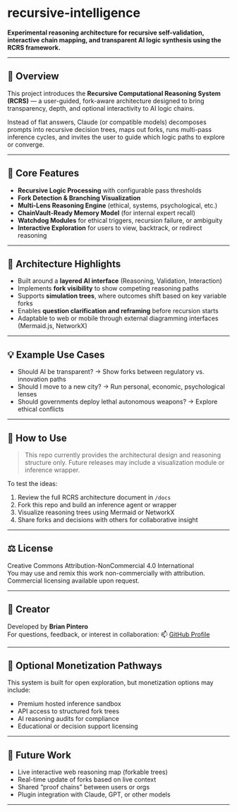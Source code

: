 # recursive-intelligence

**Experimental reasoning architecture for recursive self-validation, interactive chain mapping, and transparent AI logic synthesis using the RCRS framework.**

---

## 🧠 Overview

This project introduces the **Recursive Computational Reasoning System (RCRS)** — a user-guided, fork-aware architecture designed to bring transparency, depth, and optional interactivity to AI logic chains.

Instead of flat answers, Claude (or compatible models) decomposes prompts into recursive decision trees, maps out forks, runs multi-pass inference cycles, and invites the user to guide which logic paths to explore or converge.

---

## 🔁 Core Features

- **Recursive Logic Processing** with configurable pass thresholds
- **Fork Detection & Branching Visualization**
- **Multi-Lens Reasoning Engine** (ethical, systems, psychological, etc.)
- **ChainVault-Ready Memory Model** (for internal expert recall)
- **Watchdog Modules** for ethical triggers, recursion failure, or ambiguity
- **Interactive Exploration** for users to view, backtrack, or redirect reasoning

---

## 📐 Architecture Highlights

- Built around a **layered AI interface** (Reasoning, Validation, Interaction)
- Implements **fork visibility** to show competing reasoning paths
- Supports **simulation trees**, where outcomes shift based on key variable forks
- Enables **question clarification and reframing** before recursion starts
- Adaptable to web or mobile through external diagramming interfaces (Mermaid.js, NetworkX)

---

## 💡 Example Use Cases

- Should AI be transparent? → Show forks between regulatory vs. innovation paths  
- Should I move to a new city? → Run personal, economic, psychological lenses  
- Should governments deploy lethal autonomous weapons? → Explore ethical conflicts

---

## 🧪 How to Use

> This repo currently provides the architectural design and reasoning structure only. Future releases may include a visualization module or inference wrapper.

To test the ideas:
1. Review the full RCRS architecture document in `/docs`
2. Fork this repo and build an inference agent or wrapper
3. Visualize reasoning trees using Mermaid or NetworkX
4. Share forks and decisions with others for collaborative insight

---

## ⚖️ License

Creative Commons Attribution-NonCommercial 4.0 International  
You may use and remix this work non-commercially with attribution.  
Commercial licensing available upon request.

---

## 💬 Creator

Developed by **Brian Pintero**  
For questions, feedback, or interest in collaboration:
📫 [GitHub Profile](https://github.com/brianpointer)

---

## 💸 Optional Monetization Pathways

This system is built for open exploration, but monetization options may include:
- Premium hosted inference sandbox
- API access to structured fork trees
- AI reasoning audits for compliance
- Educational or decision support licensing

---

## 🔮 Future Work

- Live interactive web reasoning map (forkable trees)
- Real-time update of forks based on live context
- Shared “proof chains” between users or orgs
- Plugin integration with Claude, GPT, or other models

---

